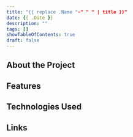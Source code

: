 ```yaml
---
title: "{{ replace .Name "-" " " | title }}"
date: {{ .Date }}
description: ""
tags: []
showTableOfContents: true
draft: false
---
```


## About the Project

## Features

## Technologies Used

## Links
